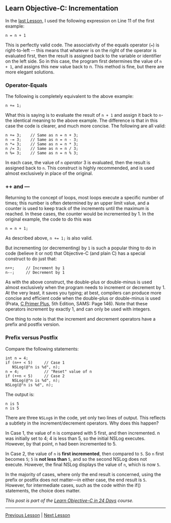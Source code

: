 ##  Learn Objective-C: Incrementation

In the [last Lesson](54.md), I used the following expression on Line 11 of the first example:

```objc
n = n + 1
```

This is perfectly valid code. The associativity of the equals operator (`=`) is right-to-left -- this means that whatever is on the right of the operator is evaluated first, then the result is assigned back to the variable or identifier on the left side. So in this case, the program first determines the value of `n + 1`, and assigns this new value back to n. This method is fine, but there are more elegant solutions.

### Operator-Equals

The following is completely equivalent to the above example:

```objc
n += 1;
```

What this is saying is to evaluate the result of `n + 1` and assign it back to `n`- the identical meaning to the above example. The difference is that in this case the code is clearer, and much more concise. The following are all valid:

```objc
n += 3;    // Same as n = n + 3;
n -= 3;    // Same as n = n - 3;
n *= 3;    // Same as n = n * 3;
n /= 3;    // Same as n = n / 3;
n %= 3;    // Same as n = n % 3;
```

In each case, the value of `n` *operator* 3 is evaluated, then the result is assigned back to `n`. This construct is highly recommended, and is used almost exclusively in place of the original.

### ++ and ––

Returning to the concept of loops, most loops execute a specific number of times; this number is often determined by an upper limit value, and a counter is used to keep track of the increments until the maximum is reached. In these cases, the counter would be incremented by 1. In the original example, the code to do this was

```objc
n = n + 1;
```

As described above, `n += 1;` is also valid.

But incrementing (or decrementing) by `1` is such a popular thing to do in code (believe it or not) that Objective-C (and plain C) has a special construct to do just that:

```objc
n++;     // Increment by 1
n--;     // Decrement by 1
```

As with the above construct, the double-plus or double-minus is used almost exclusively when the program needs to increment or decrement by 1. At the very least, it saves you typing; at best, compilers can produce more concise and efficient code when the double-plus or double-minus is used (Prata, [C Primer Plus](https://wikipedia.org/wiki/C_Primer_Plus), 5th Edition, SAMS: Page 146). Note that these operators increment by exactly 1, and can only be used with integers.

One thing to note is that the increment and decrement operators have a prefix and postfix version.

### Prefix versus Postfix

Compare the following statements:

```objc
int n = 4;
if (n++ < 5)     // Case 1
   NSLog(@"n is %d", n);
n = 4;           // "Reset" value of n
if (++n < 5)     // Case 2
   NSLog(@"n is %d", n);
NSLog(@"n is %d", n);
```

The output is:

```
n is 5
n is 5
```

There are three `NSLog`s in the code, yet only two lines of output. This reflects a subtlety in the increment/decrement operators. Why does this happen?

In Case 1, the value of n is compared with 5 first, and then incremented. n was initially set to 4; 4 is less than 5, so the initial NSLog executes. However, by that point, n had been incremented to 5.

In Case 2, the value of `n` is **first incremented**, then compared to `5`. So `n` first becomes `5`; `5` is **not less than** `5`, and so the second NSLog does not execute. However, the final NSLog displays the value of `n`, which is now `5`.

In the majority of cases, where only the end result is concerned, using the prefix or postfix does not matter—in either case, the end result is `5`. However, for intermediate cases, such as the code within the if() statements, the choice does matter.

*This post is part of the [Learn Objective-C in 24 Days](38.md) course.*

---

[Previous Lesson](54.md) | [Next Lesson](56.md)
